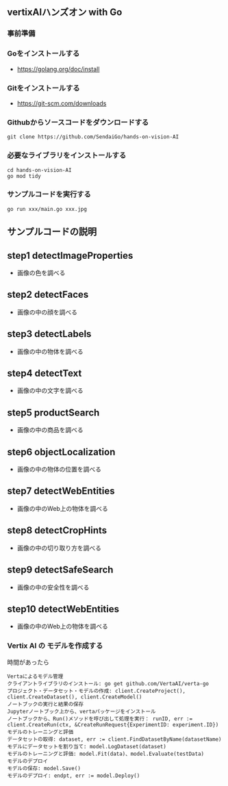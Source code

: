 ## vertixAIハンズオン with Go

### 事前準備

### Goをインストールする
- https://golang.org/doc/install

### Gitをインストールする
- https://git-scm.com/downloads

### Githubからソースコードをダウンロードする

```
git clone https://github.com/SendaiGo/hands-on-vision-AI
```

### 必要なライブラリをインストールする

```
cd hands-on-vision-AI
go mod tidy
```

### サンプルコードを実行する

```
go run xxx/main.go xxx.jpg
```
## サンプルコードの説明

## step1 detectImageProperties
- 画像の色を調べる

## step2 detectFaces
- 画像の中の顔を調べる

## step3 detectLabels
- 画像の中の物体を調べる

## step4 detectText
- 画像の中の文字を調べる

## step5 productSearch
- 画像の中の商品を調べる

## step6 objectLocalization
- 画像の中の物体の位置を調べる

## step7 detectWebEntities
- 画像の中のWeb上の物体を調べる

## step8 detectCropHints
- 画像の中の切り取り方を調べる

## step9 detectSafeSearch
- 画像の中の安全性を調べる

## step10 detectWebEntities
- 画像の中のWeb上の物体を調べる


### Vertix AI の モデルを作成する
時間があったら

```
Vertaによるモデル管理
クライアントライブラリのインストール: go get github.com/VertaAI/verta-go
プロジェクト・データセット・モデルの作成: client.CreateProject(), client.CreateDataset(), client.CreateModel()
ノートブックの実行と結果の保存
Jupyterノートブック上から、vertaパッケージをインストール
ノートブックから、Run()メソッドを呼び出して処理を実行： runID, err := client.CreateRun(ctx, &CreateRunRequest{ExperimentID: experiment.ID})
モデルのトレーニングと評価
データセットの取得: dataset, err := client.FindDatasetByName(datasetName)
モデルにデータセットを割り当て: model.LogDataset(dataset)
モデルのトレーニングと評価: model.Fit(data)、model.Evaluate(testData)
モデルのデプロイ
モデルの保存: model.Save()
モデルのデプロイ: endpt, err := model.Deploy()
```
